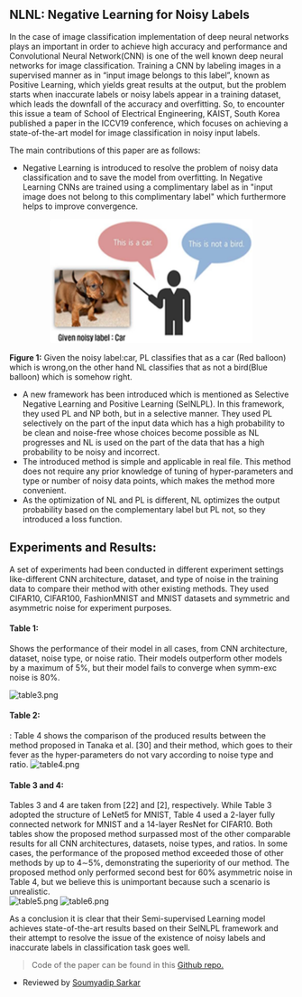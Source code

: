 ## NLNL: Negative Learning for Noisy Labels

 In the case of image classification implementation of deep neural networks plays an important in order to achieve high accuracy and performance and Convolutional Neural Network(CNN) is one of the well known deep neural networks for image classification. Training a CNN by labeling images in a supervised manner as in “input image belongs to this label”, known as Positive Learning, which yields great results at the output, but the problem starts when inaccurate labels or noisy labels appear in a training dataset, which leads the downfall of the accuracy and overfitting. So, to encounter this issue a team of  School of  Electrical Engineering, KAIST, South Korea published a paper in the ICCV19 conference, which focuses on achieving a state-of-the-art model for image classification in noisy input labels. 
 
 The main contributions of this paper are as follows:
 

*	Negative  Learning is introduced to resolve the problem of noisy data classification and to save the model from overfitting. In Negative Learning CNNs are trained using a complimentary label as in "input image does not belong to this complimentary label" which furthermore helps to improve convergence.

<p align="center">
  <img width="360" height="220" src="https://github.com/soumya997/ICCV19-Paper-Review/blob/Repairing-broken-link/images/instance.png">
</p>
 
  **Figure 1:** Given the noisy label:car, PL classifies that as a car (Red balloon) which is wrong,on the other hand NL classifies that as not a bird(Blue balloon) which is somehow right.

* A new framework has been introduced which is mentioned as Selective Negative Learning and Positive Learning (SelNLPL). In this framework, they used PL and NP both, but in a selective manner. They used PL selectively on the part of the input data which has a high probability to be clean and noise-free whose choices become possible as NL progresses and NL is used on the part of the data that has a high probability to be noisy and incorrect. 
* The introduced method is simple and applicable in real file. This method does not require any prior knowledge of tuning of hyper-parameters and type or number of noisy data points, which makes the method more convenient.
* 	As the optimization of  NL and PL is different, NL optimizes the output probability based on the complementary label but PL not, so they introduced a loss function.
              
           


## Experiments and Results:
A set of experiments had been conducted in different experiment settings like-different CNN architecture, dataset, and type of noise in the training data to compare their method with other existing methods. They used CIFAR10, CIFAR100, FashionMNIST and MNIST datasets and symmetric and asymmetric noise for experiment purposes.

#### Table 1: 
Shows the performance of their model in all cases, from CNN architecture, dataset, noise type, or noise ratio. Their models outperform other models by a maximum of 5%, but their model fails to converge when symm-exc noise is 80%.
 
 ![table3.png](https://github.com/soumya997/ICCV19-Paper-Review/blob/Repairing-broken-link/images/table3.png)
#### Table 2: 
: Table 4 shows the comparison of the produced results between the method proposed in Tanaka et al. [30] and their method, which goes to their fever as the hyper-parameters do not vary according to noise type and ratio.
![table4.png](https://github.com/soumya997/ICCV19-Paper-Review/blob/Repairing-broken-link/images/table4.png)

#### Table 3 and 4: 
Tables 3 and 4 are taken from [22] and [2], respectively. While Table 3 adopted the structure of LeNet5 for MNIST, Table 4 used a 2-layer fully connected network for MNIST and a 14-layer ResNet for CIFAR10. Both tables show the proposed method surpassed most of the other comparable results for all CNN architectures, datasets, noise types, and ratios. In some cases, the performance of the proposed method exceeded those of other methods by up to 4∼5%, demonstrating the superiority of our method. The proposed method only performed second best for 60% asymmetric noise in Table 4, but we believe this is unimportant because such a scenario is unrealistic.     
![table5.png](https://github.com/soumya997/ICCV19-Paper-Review/blob/Repairing-broken-link/images/table5.png)
![table6.png](https://github.com/soumya997/ICCV19-Paper-Review/blob/Repairing-broken-link/images/table6.png)

As a conclusion it is clear that their Semi-supervised Learning model achieves state-of-the-art results based on their SelNLPL framework and their attempt to resolve the issue of the existence of noisy labels and inaccurate labels in classification task goes well. 
>Code of the paper can be found in this [Github repo.](https://github.com/ydkim1293/NLNL-Negative-Learning-for-Noisy-Labels)
 
 * Reviewed by [Soumyadip Sarkar](https://github.com/soumya997) 
 
 

